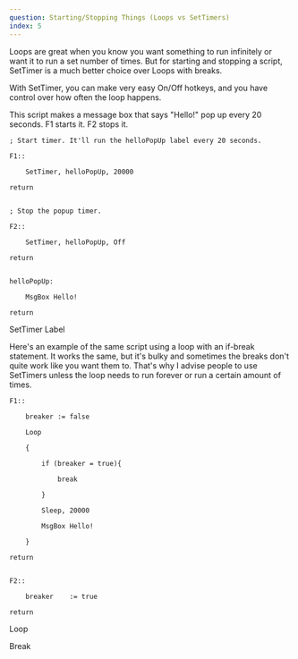 ```yaml
---
question: Starting/Stopping Things (Loops vs SetTimers)
index: 5
---
```


Loops are great when you know you want something to run infinitely or want it to run a set number of times. But for starting and stopping a script, SetTimer is a much better choice over Loops with breaks.

With SetTimer, you can make very easy On/Off hotkeys, and you have control over how often the loop happens.

This script makes a message box that says "Hello!" pop up every 20 seconds.
F1 starts it. F2 stops it.

```
; Start timer. It'll run the helloPopUp label every 20 seconds.

F1::

    SetTimer, helloPopUp, 20000

return


; Stop the popup timer.

F2::

    SetTimer, helloPopUp, Off

return


helloPopUp:

    MsgBox Hello!

return
```

SetTimer
Label

Here's an example of the same script using a loop with an if-break statement. It works the same, but it's bulky and sometimes the breaks don't quite work like you want them to. That's why I advise people to use SetTimers unless the loop needs to run forever or run a certain amount of times.

```
F1::

    breaker := false

    Loop

    {

        if (breaker = true){

            break

        }

        Sleep, 20000

        MsgBox Hello!

    }

return


F2::

    breaker    := true

return
```

Loop

Break